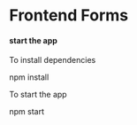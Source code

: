 # Frontend Forms 
<h4> start the app</h4>
<p>To install dependencies</p>
npm install

<p>To start the app </p>
npm start
